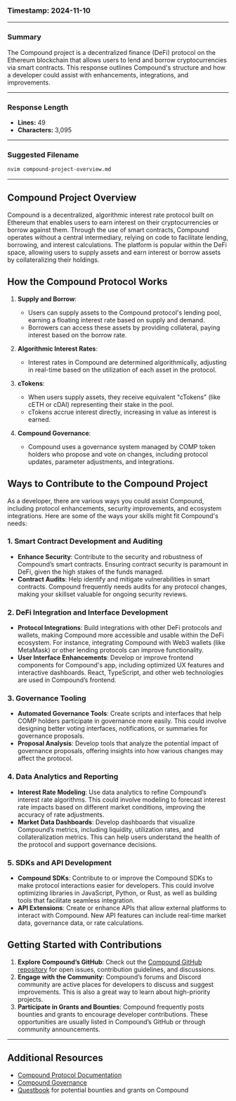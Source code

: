 ### Timestamp: 2024-11-10

---

### Summary

The Compound project is a decentralized finance (DeFi) protocol on the Ethereum blockchain that allows users to lend and borrow cryptocurrencies via smart contracts. This response outlines Compound's structure and how a developer could assist with enhancements, integrations, and improvements.

---

### Response Length

- **Lines:** 49
- **Characters:** 3,095

---

### Suggested Filename

```bash
nvim compound-project-overview.md
```

---

## Compound Project Overview

Compound is a decentralized, algorithmic interest rate protocol built on Ethereum that enables users to earn interest on their cryptocurrencies or borrow against them. Through the use of smart contracts, Compound operates without a central intermediary, relying on code to facilitate lending, borrowing, and interest calculations. The platform is popular within the DeFi space, allowing users to supply assets and earn interest or borrow assets by collateralizing their holdings.

## How the Compound Protocol Works

1. **Supply and Borrow**: 
   - Users can supply assets to the Compound protocol's lending pool, earning a floating interest rate based on supply and demand.
   - Borrowers can access these assets by providing collateral, paying interest based on the borrow rate.

2. **Algorithmic Interest Rates**:
   - Interest rates in Compound are determined algorithmically, adjusting in real-time based on the utilization of each asset in the protocol.
  
3. **cTokens**:
   - When users supply assets, they receive equivalent "cTokens" (like cETH or cDAI) representing their stake in the pool.
   - cTokens accrue interest directly, increasing in value as interest is earned.

4. **Compound Governance**:
   - Compound uses a governance system managed by COMP token holders who propose and vote on changes, including protocol updates, parameter adjustments, and integrations.

## Ways to Contribute to the Compound Project

As a developer, there are various ways you could assist Compound, including protocol enhancements, security improvements, and ecosystem integrations. Here are some of the ways your skills might fit Compound's needs:

### 1. **Smart Contract Development and Auditing**

   - **Enhance Security**: Contribute to the security and robustness of Compound’s smart contracts. Ensuring contract security is paramount in DeFi, given the high stakes of the funds managed.
   - **Contract Audits**: Help identify and mitigate vulnerabilities in smart contracts. Compound frequently needs audits for any protocol changes, making your skillset valuable for ongoing security reviews.

### 2. **DeFi Integration and Interface Development**

   - **Protocol Integrations**: Build integrations with other DeFi protocols and wallets, making Compound more accessible and usable within the DeFi ecosystem. For instance, integrating Compound with Web3 wallets (like MetaMask) or other lending protocols can improve functionality.
   - **User Interface Enhancements**: Develop or improve frontend components for Compound's app, including optimized UX features and interactive dashboards. React, TypeScript, and other web technologies are used in Compound’s frontend.

### 3. **Governance Tooling**

   - **Automated Governance Tools**: Create scripts and interfaces that help COMP holders participate in governance more easily. This could involve designing better voting interfaces, notifications, or summaries for governance proposals.
   - **Proposal Analysis**: Develop tools that analyze the potential impact of governance proposals, offering insights into how various changes may affect the protocol.

### 4. **Data Analytics and Reporting**

   - **Interest Rate Modeling**: Use data analytics to refine Compound’s interest rate algorithms. This could involve modeling to forecast interest rate impacts based on different market conditions, improving the accuracy of rate adjustments.
   - **Market Data Dashboards**: Develop dashboards that visualize Compound’s metrics, including liquidity, utilization rates, and collateralization metrics. This can help users understand the health of the protocol and support governance decisions.

### 5. **SDKs and API Development**

   - **Compound SDKs**: Contribute to or improve the Compound SDKs to make protocol interactions easier for developers. This could involve optimizing libraries in JavaScript, Python, or Rust, as well as building tools that facilitate seamless integration.
   - **API Extensions**: Create or enhance APIs that allow external platforms to interact with Compound. New API features can include real-time market data, governance data, or rate calculations.

## Getting Started with Contributions

1. **Explore Compound’s GitHub**: Check out the [Compound GitHub repository](https://github.com/compound-finance) for open issues, contribution guidelines, and discussions.
2. **Engage with the Community**: Compound’s forums and Discord community are active places for developers to discuss and suggest improvements. This is also a great way to learn about high-priority projects.
3. **Participate in Grants and Bounties**: Compound frequently posts bounties and grants to encourage developer contributions. These opportunities are usually listed in Compound’s GitHub or through community announcements.

---

## Additional Resources

- [Compound Protocol Documentation](https://docs.compound.finance/)
- [Compound Governance](https://compound.finance/governance)
- [Questbook](https://questbook.app/) for potential bounties and grants on Compound
